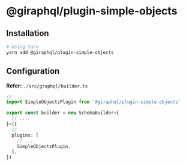 # @giraphql/plugin-simple-objects

## Installation

```sh
# Using Yarn
yarn add @giraphql/plugin-simple-objects
```

## Configuration

**Refer:** `./src/graphql/builder.ts`

```ts
// ...
import SimpleObjectsPlugin from '@giraphql/plugin-simple-objects'

export const builder = new SchemaBuilder<{
  // ....
}>({
  // ...
  plugins: [
    // ...
    SimpleObjectsPlugin,
  ],
})
```
